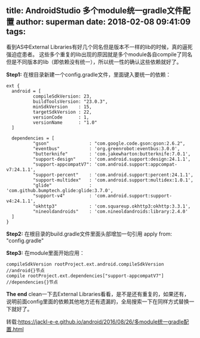 title: AndroidStudio 多个module统一gradle文件配置
author: superman
date: 2018-02-08 09:41:09
tags:
---
看到AS中External Libraries有好几个同名但是版本不一样的lib的时候，真的逼死强迫症患者。 这些多个重复的lib出现的原因就是多个module各自compile了同名但是不同版本的lib（即依赖没有统一），所以统一性的确认这些依赖就好了。
<!--more-->
<strong>Step1:</strong>
在根目录新建一个config.gradle文件，里面键入要统一的依赖：
```
ext {
  android = [
          compileSdkVersion: 23,
          buildToolsVersion: "23.0.3",
          minSdkVersion    : 15,
          targetSdkVersion : 22,
          versionCode      : 1,
          versionName      : "1.0"
  ]

  dependencies = [
          "gson"               : "com.google.code.gson:gson:2.6.2",
          "eventbus"           : 'org.greenrobot:eventbus:3.0.0',
          "butterknife"        : 'com.jakewharton:butterknife:7.0.1',
          "support-design"     : 'com.android.support:design:24.1.1',
          "support-appcompatV7": 'com.android.support:appcompat-v7:24.1.1',
          "support-percent"    : 'com.android.support:percent:24.1.1',
          "support-multidex"   : 'com.android.support:multidex:1.0.1',
          "glide"              : 'com.github.bumptech.glide:glide:3.7.0',
          "support-v4"         : 'com.android.support:support-v4:24.1.1',
          "okhttp3"            : 'com.squareup.okhttp3:okhttp:3.3.1',
          "nineoldandroids"    : 'com.nineoldandroids:library:2.4.0'
  ]
}
```
<strong>Step2:</strong>
在根目录的build.gradle文件里面头部增加一句引用 apply from: "config.gradle"

<strong>Step3:</strong>
在module里面开始应用：
```
compileSdkVersion rootProject.ext.android.compileSdkVersion //android{}节点
compile rootProject.ext.dependencies["support-appcompatV7"] //dependencies{}节点
```
<strong>The end</strong>
clean一下去External Libraries看看，是不是还有重复的，如果还有，说明前面config里面的依赖其他地方还有遗漏的，全局搜索一下在同样方式替换一下就好了。

转载:https://jackl-e-e.github.io/android/2016/08/26/多module统一gradle配置.html